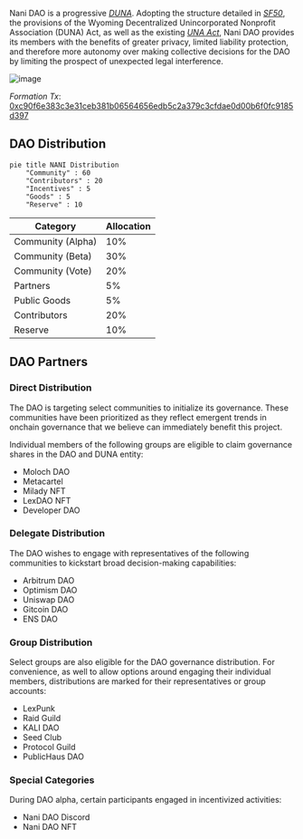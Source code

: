 Nani DAO is a progressive [*DUNA*](https://a16zcrypto.com/posts/article/duna-for-daos/). Adopting the structure detailed in [*SF50*](https://a16zcrypto.com/posts/article/duna-for-daos/), the provisions of the Wyoming Decentralized Unincorporated Nonprofit Association (DUNA) Act, as well as the existing [*UNA Act*](https://law.justia.com/codes/wyoming/2022/title-17/chapter-22/), Nani DAO provides its members with the benefits of greater privacy, limited liability protection, and therefore more autonomy over making collective decisions for the DAO by limiting the prospect of unexpected legal interference.

![image](https://github.com/NaniDAO/NaniDAO/assets/92001561/a9cc21ef-b656-4874-9c6f-fc0967c05375)

*Formation Tx*: [0xc90f6e383c3e31ceb381b06564656edb5c2a379c3cfdae0d00b6f0fc9185d397](https://arbiscan.io/tx/0xc90f6e383c3e31ceb381b06564656edb5c2a379c3cfdae0d00b6f0fc9185d397#eventlog)

## DAO Distribution

```mermaid
pie title NANI Distribution
    "Community" : 60
    "Contributors" : 20
    "Incentives" : 5
    "Goods" : 5
    "Reserve" : 10
```

| Category | Allocation | 
| -------- | -------- | 
| Community (Alpha)   | 10%     | 
| Community (Beta)   | 30%     | 
| Community (Vote)   | 20%     | 
| Partners    | 5%     | 
| Public Goods    | 5%     | 
| Contributors    | 20%     | 
| Reserve    | 10%     | 

## DAO Partners

### Direct Distribution

The DAO is targeting select communities to initialize its governance. These communities have been prioritized as they reflect emergent trends in onchain governance that we believe can immediately benefit this project.

Individual members of the following groups are eligible to claim governance shares in the DAO and DUNA entity:

- Moloch DAO
- Metacartel
- Milady NFT
- LexDAO NFT
- Developer DAO

### Delegate Distribution

The DAO wishes to engage with representatives of the following communities to kickstart broad decision-making capabilities:

- Arbitrum DAO
- Optimism DAO
- Uniswap DAO
- Gitcoin DAO
- ENS DAO

### Group Distribution

Select groups are also eligible for the DAO governance distribution. For convenience, as well to allow options around engaging their individual members, distributions are marked for their representatives or group accounts:

- LexPunk
- Raid Guild
- KALI DAO
- Seed Club
- Protocol Guild
- PublicHaus DAO

### Special Categories

During DAO alpha, certain participants engaged in incentivized activities:

- Nani DAO Discord
- Nani DAO NFT